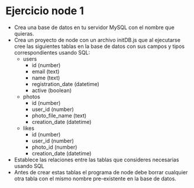 # Ejercicio node 1

- Crea una base de datos en tu servidor MySQL con el nombre que quieras.
- Crea un proyecto de node con un archivo initDB.js que al ejecutarse cree las siguientes tablas en la base de datos con sus campos y tipos correspondientes usando SQL:
  - users
    - id (number)
    - email (text)
    - name (text)
    - registration_date (datetime)
    - active (boolean)
  - photos
    - id (number)
    - user_id (number)
    - photo_file_name (text)
    - creation_date (datetime)
  - likes
    - id (number)
    - user_id (number)
    - photo_id (number)
    - creation_date (datetime)
- Establece las relaciones entre las tablas que consideres necesarias usando SQL
- Antes de crear estas tablas el programa de node debe borrar cualquier otra tabla con el mismo nombre pre-existente en la base de datos.
